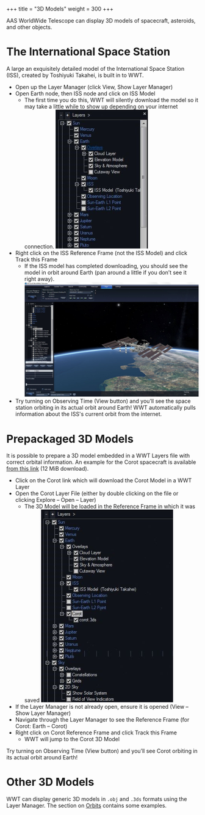 +++
title = "3D Models"
weight = 300
+++

AAS WorldWide Telescope can display 3D models of spacecraft, asteroids, and
other objects.


# The International Space Station

A large an exquisitely detailed model of the International Space Station
(ISS), created by Toshiyuki Takahei, is built in to WWT.

* Open up the Layer Manager (click View, Show Layer Manager)
* Open Earth node, then ISS node and click on ISS Model
  * The first time you do this, WWT will silently download the model so it may
    take a little while to show up depending on your internet connection.
    ![WWT Layers](layers.jpg)
* Right click on the ISS Reference Frame (not the ISS Model) and click Track
  this Frame
  *  If the ISS model has completed downloading, you should see the model in
     orbit around Earth (pan around a little if you don’t see it right away).
     ![ISS Model](iss_model.jpg)
* Try turning on Observing Time (View button) and you’ll see the space station
  orbiting in its actual orbit around Earth! WWT automatically pulls
  information about the ISS's current orbit from the internet.


# Prepackaged 3D Models

It is possible to prepare a 3D model embedded in a WWT Layers file with
correct orbital information. An example for the Corot spacecraft is available
[from this link](http://wwtweb.blob.core.windows.net/assets/3d/corot.wwtl) (12
MiB download).

* Click on the Corot link which will download the Corot Model in a WWT Layer
* Open the Corot Layer File (either by double clicking on the file or clicking
  Explore – Open – Layer)
  * The 3D Model will be loaded in the Reference Frame in which it was saved
    ![WWT Layers](layers2.jpg)
* If the Layer Manager is not already open, ensure it is opened (View – Show
  Layer Manager)
* Navigate through the Layer Manager to see the Reference Frame (for Corot:
  Earth – Corot)
* Right click on Corot Reference Frame and click Track this Frame
  *  WWT will jump to the Corot 3D Model

Try turning on Observing Time (View button) and you’ll see Corot orbiting in
its actual orbit around Earth!


# Other 3D Models

WWT can display generic 3D models in `.obj` and `.3ds` formats using the Layer
Manager. The section on [Orbits](@/orbits/index.md) contains some examples.
